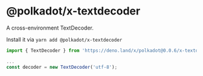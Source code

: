 # @polkadot/x-textdecoder

A cross-environment TextDecoder.

Install it via `yarn add @polkadot/x-textdecoder`

```js
import { TextDecoder } from 'https://deno.land/x/polkadot@0.0.6/x-textdecoder/mod.ts';

...
const decoder = new TextDecoder('utf-8');
```
